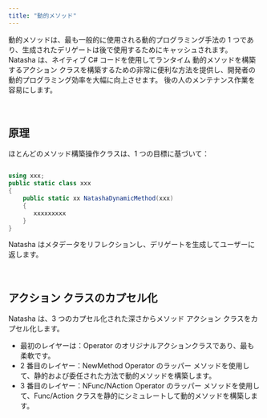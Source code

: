 ```yaml
---
title: "動的メソッド"
---
```


動的メソッドは、最も一般的に使用される動的プログラミング手法の 1 つであり、生成されたデリゲートは後で使用するためにキャッシュされます。 Natasha は、ネイティブ C# コードを使用してランタイム 動的メソッドを構築するアクション クラスを構築するための非常に便利な方法を提供し、開発者の動的プログラミング効率を大幅に向上させます。 後の人のメンテナンス作業を容易にします。

<br/>

## 原理

ほとんどのメソッド構築操作クラスは、1 つの目標に基づいて：

```cs

using xxx;
public static class xxx
{
    public static xx NatashaDynamicMethod(xxx)
    {
       xxxxxxxxx
    }
}

```

Natasha はメタデータをリフレクションし、デリゲートを生成してユーザーに返します。

<br/>

## アクション クラスのカプセル化

Natasha は、3 つのカプセル化された深さからメソッド アクション クラスをカプセル化します。

- 最初のレイヤーは：Operator のオリジナルアクションクラスであり、最も柔軟です。
- 2 番目のレイヤー：NewMethod Operator のラッパー メソッドを使用して、静的および委任された方法で動的メソッドを構築します。
- 3 番目のレイヤー：NFunc/NAction Operator のラッパー メソッドを使用して、Func/Action クラスを静的にシミュレートして動的メソッドを構築します。
